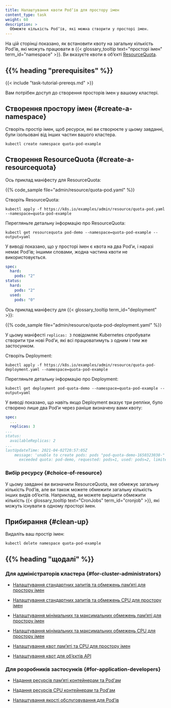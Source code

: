 ```yaml
---
title: Налаштування квоти Podʼів для простору імен
content_type: task
weight: 60
description: >
  Обмежте кількість Podʼів, які можна створити у просторі імен.
---
```


<!-- overview -->

На цій сторінці показано, як встановити квоту на загальну кількість Podʼів, які можуть працювати в {{< glossary_tooltip text="просторі імен" term_id="namespace" >}}. Ви вказуєте квоти в обʼєкті [ResourceQuota](/uk/docs/reference/kubernetes-api/policy-resources/resource-quota-v1/).

## {{% heading "prerequisites" %}}

{{< include "task-tutorial-prereqs.md" >}}

Вам потрібен доступ до створення просторів імен у вашому кластері.

<!-- steps -->

## Створення простору імен {#create-a-namespace}

Створіть простір імен, щоб ресурси, які ви створюєте у цьому завданні, були ізольовані від інших частин вашого кластера.

```shell
kubectl create namespace quota-pod-example
```

## Створення ResourceQuota {#create-a-resourcequota}

Ось приклад маніфесту для ResourceQuota:

{{% code_sample file="admin/resource/quota-pod.yaml" %}}

Створіть ResourceQuota:

```shell
kubectl apply -f https://k8s.io/examples/admin/resource/quota-pod.yaml --namespace=quota-pod-example
```

Перегляньте детальну інформацію про ResourceQuota:

```shell
kubectl get resourcequota pod-demo --namespace=quota-pod-example --output=yaml
```

У виводі показано, що у просторі імен є квота на два Podʼи, і наразі немає Podʼів; іншими словами, жодна частина квоти не використовується.

```yaml
spec:
  hard:
    pods: "2"
status:
  hard:
    pods: "2"
  used:
    pods: "0"
```

Ось приклад маніфесту для {{< glossary_tooltip term_id="deployment" >}}:

{{% code_sample file="admin/resource/quota-pod-deployment.yaml" %}}

У цьому маніфесті `replicas: 3` повідомляє Kubernetes спробувати створити три нові Podʼи, які всі працюватимуть з одним і тим же застосунком.

Створіть Deployment:

```shell
kubectl apply -f https://k8s.io/examples/admin/resource/quota-pod-deployment.yaml --namespace=quota-pod-example
```

Перегляньте детальну інформацію про Deployment:

```shell
kubectl get deployment pod-quota-demo --namespace=quota-pod-example --output=yaml
```

У виводі показано, що навіть якщо Deployment вказує три репліки, було створено лише два Podʼи через раніше визначену вами квоту:

```yaml
spec:
  ...
  replicas: 3
...
status:
  availableReplicas: 2
...
lastUpdateTime: 2021-04-02T20:57:05Z
    message: 'unable to create pods: pods "pod-quota-demo-1650323038-" is forbidden:
      exceeded quota: pod-demo, requested: pods=1, used: pods=2, limited: pods=2'
```

### Вибір ресурсу {#choice-of-resource}

У цьому завданні ви визначили ResourceQuota, яке обмежує загальну кількість Podʼів, але ви також можете обмежити загальну кількість інших видів обʼєктів. Наприклад, ви можете вирішити обмежити кількість {{< glossary_tooltip text="CronJobs" term_id="cronjob" >}}, які можуть існувати в одному просторі імен.

## Прибирання {#clean-up}

Видаліть ваш простір імен:

```shell
kubectl delete namespace quota-pod-example
```

## {{% heading "щодалі" %}}

### Для адміністраторів кластера {#for-cluster-administrators}

* [Налаштування стандартних запитів та обмежень памʼяті для простору імен](/uk/docs/tasks/administer-cluster/manage-resources/memory-default-namespace/)

* [Налаштування стандартних запитів та обмежень CPU для простору імен](/uk/docs/tasks/administer-cluster/manage-resources/cpu-default-namespace/)

* [Налаштування мінімальних та максимальних обмежень памʼяті для простору імен](/uk/docs/tasks/administer-cluster/manage-resources/memory-constraint-namespace/)

* [Налаштування мінімальних та максимальних обмежень CPU для простору імен](/uk/docs/tasks/administer-cluster/manage-resources/cpu-constraint-namespace/)

* [Налаштування квот памʼяті та CPU для простору імен](/uk/docs/tasks/administer-cluster/manage-resources/quota-memory-cpu-namespace/)

* [Налаштування квот для обʼєктів API](/uk/docs/tasks/administer-cluster/quota-api-object/)

### Для розробників застосунків {#for-application-developers}

* [Надання ресурсів памʼяті контейнерам та Podʼам](/uk/docs/tasks/configure-pod-container/assign-memory-resource/)

* [Надання ресурсів CPU контейнерам та Podʼам](/uk/docs/tasks/configure-pod-container/assign-cpu-resource/)

* [Налаштування якості обслуговування для Podʼів](/uk/docs/tasks/configure-pod-container/quality-service-pod/)
